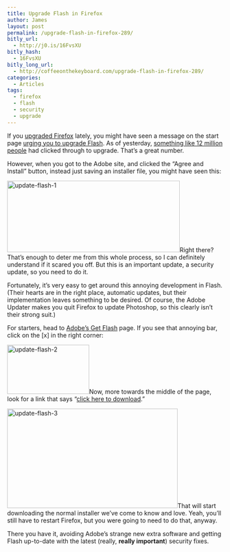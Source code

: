 ```yaml
---
title: Upgrade Flash in Firefox
author: James
layout: post
permalink: /upgrade-flash-in-firefox-289/
bitly_url:
  - http://j0.is/16FvsXU
bitly_hash:
  - 16FvsXU
bitly_long_url:
  - http://coffeeonthekeyboard.com/upgrade-flash-in-firefox-289/
categories:
  - Articles
tags:
  - firefox
  - flash
  - security
  - upgrade
---
```

If you [upgraded Firefox][1] lately, you might have seen a message on the start page [urging you to upgrade Flash][2]. As of yesterday, [something like 12 million people][3] had clicked through to upgrade. That&#8217;s a great number.

However, when you got to the Adobe site, and clicked the &#8220;Agree and Install&#8221; button, instead just saving an installer file, you might have seen this:

<img class="aligncenter size-full wp-image-290" title="update-flash-1" src="http://coffeeonthekeyboard.com/wp-content/uploads/2009/09/update-flash-1.png" alt="update-flash-1" width="402" height="166" />Right there? That&#8217;s enough to deter me from this whole process, so I can definitely understand if it scared you off. But this is an important update, a security update, so you need to do it.

Fortunately, it&#8217;s very easy to get around this annoying development in Flash. (Their hearts are in the right place, automatic updates, but their implementation leaves something to be desired. Of course, the Adobe Updater makes you quit Firefox to update Photoshop, so this clearly isn&#8217;t their strong suit.)

For starters, head to <a href="http://get.adobe.com/flashplayer" target="_blank">Adobe&#8217;s Get Flash</a> page. If you see that annoying bar, click on the [x] in the right corner:

<img class="aligncenter size-full wp-image-291" title="update-flash-2" src="http://coffeeonthekeyboard.com/wp-content/uploads/2009/09/update-flash-2.png" alt="update-flash-2" width="191" height="114" />Now, more towards the middle of the page, look for a link that says &#8220;[click here to download][4].&#8221;

<img class="aligncenter size-full wp-image-292" title="update-flash-3" src="http://coffeeonthekeyboard.com/wp-content/uploads/2009/09/update-flash-3.png" alt="update-flash-3" width="397" height="231" />That will start downloading the normal installer we&#8217;ve come to know and love. Yeah, you&#8217;ll still have to restart Firefox, but you were going to need to do that, anyway.

There you have it, avoiding Adobe&#8217;s strange new extra software and getting Flash up-to-date with the latest (really, **really important**) security fixes.

 [1]: http://www.mozilla.com/
 [2]: http://www.mozilla.com/en-US/firefox/3.5.3/whatsnew/
 [3]: http://blog.mozilla.com/metrics/2009/09/16/helping-people-upgrade-flash/
 [4]: http://fpdownload.adobe.com/get/flashplayer/current/install_flash_player.exe